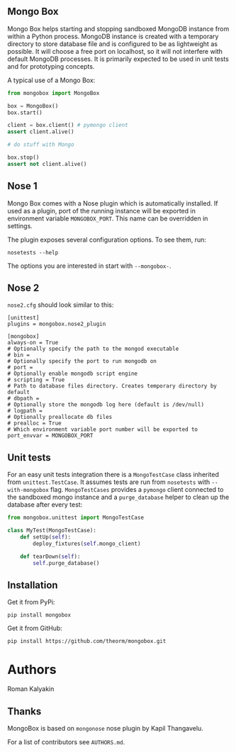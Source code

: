 Mongo Box
---------

Mongo Box helps starting and stopping sandboxed MongoDB instance
from within a Python process. MongoDB instance is created with a
temporary directory to store database file and is configured to
be as lightweight as possible. It will choose a free port on localhost, 
so it will not interfere with default MongoDB processes. 
It is primarily expected to be used in unit tests and for prototyping concepts.

A typical use of a Mongo Box:

```python
from mongobox import MongoBox

box = MongoBox()
box.start()

client = box.client() # pymongo client 
assert client.alive()

# do stuff with Mongo

box.stop()
assert not client.alive()
```

Nose 1
------

Mongo Box comes with a Nose plugin which is automatically installed.
If used as a plugin, port of the running instance will be exported
in environment variable `MONGOBOX_PORT`. This name can be overridden
in settings.

The plugin exposes several configuration options. To see them, run:

    nosetests --help

The options you are interested in start with `--mongobox-`.

Nose 2
------

`nose2.cfg` should look similar to this:

```
[unittest]
plugins = mongobox.nose2_plugin

[mongobox]
always-on = True
# Optionally specify the path to the mongod executable
# bin =
# Optionally specify the port to run mongodb on
# port =
# Optionally enable mongodb script engine
# scripting = True
# Path to database files directory. Creates temporary directory by default
# dbpath =
# Optionally store the mongodb log here (default is /dev/null)
# logpath =
# Optionally preallocate db files
# prealloc = True
# Which environment variable port number will be exported to
port_envvar = MONGOBOX_PORT
```

Unit tests
----------

For an easy unit tests integration there is a `MongoTestCase` class
inherited from `unittest.TestCase`. It assumes tests are run from `nosetests`
with `--with-mongobox` flag. `MongoTestCases` provides a `pymongo` client
connected to the sandboxed mongo instance and a `purge_database` helper
to clean up the database after every test:

```python
from mongobox.unittest import MongoTestCase

class MyTest(MongoTestCase):
    def setUp(self):
        deploy_fixtures(self.mongo_client)

    def tearDown(self):
        self.purge_database()
```

Installation
------------

Get it from PyPi:

    pip install mongobox

Get it from GitHub:
    
    pip install https://github.com/theorm/mongobox.git



Authors
=======

 Roman Kalyakin 


Thanks
------

MongoBox is based on `mongonose` nose plugin by Kapil Thangavelu.

For a list of contributors see `AUTHORS.md`.



